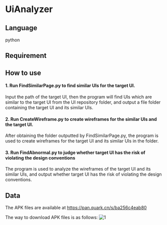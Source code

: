 # UiAnalyzer
## Language
python

## Requirement

## How to use
#### 1. Run FindSimilarPage.py to find similar UIs for the target UI. 
Input the path of the target UI, then the program will find UIs which are similar to the target UI from the UI repository folder, and output a file folder containing the target UI and its similar UIs.
#### 2. Run CreateWireframe.py to create wireframes for the similar UIs and the target UI.
After obtaining the folder outputted by FindSimilarPage.py, the program is used to create wireframes for the target UI and its similar UIs in the folder.

#### 3. Run FindAbnormal.py to judge whether target UI has the risk of violating the design conventions
The program is used to analyze the wireframes of the target UI and its similar UIs, and output whether target UI has the risk of violating the design conventions.

## Data
The APK files are available at https://pan.quark.cn/s/ba256c4eab80

The way to download APK files is as follows:
![1](https://github.com/Hylance1224/UiAnalyzer/assets/39308424/bafc5eba-dc51-4a5d-94a4-58dd1301ffe4)


